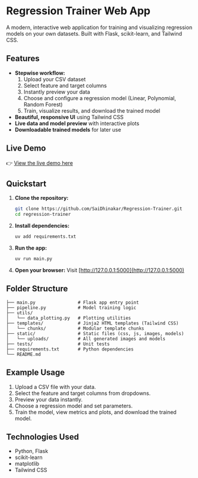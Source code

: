 # Regression Trainer Web App

A modern, interactive web application for training and visualizing regression models on your own datasets. Built with Flask, scikit-learn, and Tailwind CSS.

## Features

- **Stepwise workflow:**
  1. Upload your CSV dataset
  2. Select feature and target columns
  3. Instantly preview your data
  4. Choose and configure a regression model (Linear, Polynomial, Random Forest)
  5. Train, visualize results, and download the trained model
- **Beautiful, responsive UI** using Tailwind CSS
- **Live data and model preview** with interactive plots
- **Downloadable trained models** for later use

## Live Demo

👉 [View the live demo here](https://regression-trainer.onrender.com/)

## Quickstart

1. **Clone the repository:**
   ```sh
   git clone https://github.com/SaiDhinakar/Regression-Trainer.git
   cd regression-trainer
   ```
2. **Install dependencies:**
   ```sh
   uv add requirements.txt
   ```
3. **Run the app:**
   ```sh
   uv run main.py
   ```
4. **Open your browser:**
   Visit [http://127.0.0.1:5000](http://127.0.0.1:5000)

## Folder Structure

```
├── main.py                # Flask app entry point
├── pipeline.py            # Model training logic
├── utils/
│   └── data_plotting.py   # Plotting utilities
├── templates/             # Jinja2 HTML templates (Tailwind CSS)
│   └── chunks/            # Modular template chunks
├── static/                # Static files (css, js, images, models)
│   └── uploads/           # All generated images and models
├── tests/                 # Unit tests
├── requirements.txt       # Python dependencies
└── README.md
```

## Example Usage

1. Upload a CSV file with your data.
2. Select the feature and target columns from dropdowns.
3. Preview your data instantly.
4. Choose a regression model and set parameters.
5. Train the model, view metrics and plots, and download the trained model.

## Technologies Used

- Python, Flask
- scikit-learn
- matplotlib
- Tailwind CSS
